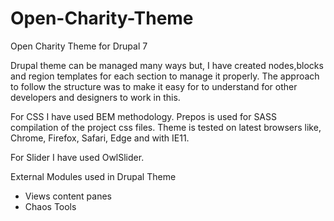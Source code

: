 # Open-Charity-Theme
Open Charity Theme for Drupal 7


Drupal theme can be managed many ways but, I have created nodes,blocks and region templates for each section to manage it properly. The approach to follow the structure was to make it easy for to understand for other developers and designers to work in this.

For CSS I have used BEM methodology. Prepos is used for SASS compilation of the project css files. Theme is tested on latest browsers like, Chrome, Firefox, Safari, Edge and with IE11.

For Slider I have used OwlSlider.

External Modules used in Drupal Theme
- Views content panes
- Chaos Tools